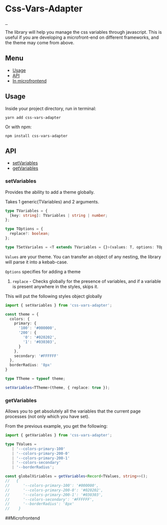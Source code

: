 # Css-Vars-Adapter

<p>
  <a aria-label="NPM version" href="https://www.npmjs.com/package/css-vars-adapter">
    <img alt="" src="https://badgen.net/npm/v/css-vars-adapter">
  </a>
    <a aria-label="Package size" href="https://bundlephobia.com/result?p=css-vars-adapter">
      <img alt="" src="https://badgen.net/bundlephobia/minzip/css-vars-adapter">
    </a>
    <a aria-label="Hist" href="https://www.jsdelivr.com/package/npm/css-vars-adapter">
      <img alt="" src="https://data.jsdelivr.com/v1/package/npm/css-vars-adapter/badge">
    </a>
</p>

The library will help you manage the css variables through javascript. This is useful if you are developing a
microfront-end on different frameworks, and the theme may come from above.

## Menu

- [Usage](#Usage)
- [API](#API)
- [In microfrontend](#Microfrontend)

## Usage

Inside your project directory, run in terminal:

```
yarn add css-vars-adapter
```

Or with npm:

```
npm install css-vars-adapter
```

## API

- [setVariables](#setVariables)
- [getVariables](#getVariables)

### setVariables

Provides the ability to add a theme globally.

Takes 1 generic(TVariables) and 2 arguments.

```ts
type TVariables = {
  [key: string]: TVariables | string | number;
};

type TOptions = {
  replace?: boolean;
};

type TSetVariales = <T extends TVariables = {}>(values: T, options: TOptions = {}) => void
```

`Values` are your theme. You can transfer an object of any nesting, the library will parse it into a kebab-case.

`Options` specifies for adding a theme

1) `replace` - Checks globally for the presence of variables, and if a variable is present anywhere in the styles, skips
   it.
   
This will put the following styles object globally

```ts
import { setVariables } from 'css-vars-adapter';

const theme = {
  colors: {
    primary: {
      '100': '#000000',
      '200': {
        '0': '#020202',
        '1': '#030303',
      }
    },
    secondary: '#FFFFFF'
  },
  borderRadius: '8px'
}

type TTheme = typeof theme;

setVariables<TTheme>(theme, { replace: true });
```

### getVariables

Allows you to get absolutely all the variables that the current page processes (not only which you have set).

From the previous example, you get the following:

```ts
import { getVariables } from 'css-vars-adapter';

type TValues = 
   | '--colors-primary-100'
   | '--colors-primary-200-0'
   | '--colors-primary-200-1'
   | '--colors-secondary'
   | '--borderRadius';

const globalViriables = getVariables<Record<TValues, string>>();
//   {
//      '--colors-primary-100': '#000000',
//      '--colors-primary-200-0': '#020202', 
//      '--colors-primary-200-1': '#030303', 
//      '--colors-secondary': '#FFFFFF',
//      '--borderRadius': '8px'
//    }
```

##Microfrontend

